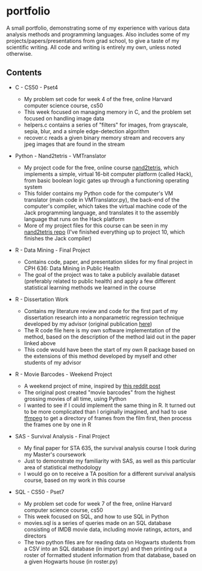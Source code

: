 # portfolio

A small portfolio, demonstrating some of my experience with various data analysis methods and programming languages. Also includes some of my projects/papers/presentations from grad school, to give a taste of my scientific writing. All code and writing is entirely my own, unless noted otherwise.

## Contents

* C - CS50 - Pset4
  * My problem set code for week 4 of the free, online Harvard computer science course, cs50
  * This week focused on managing memory in C, and the problem set focused on handling image data
  * helpers.c contains a series of "filters" for images, from grayscale, sepia, blur, and a simple edge-detection algorithm
  * recover.c reads a given binary memory stream and recovers any jpeg images that are found in the stream

* Python - Nand2tetris - VMTranslator
  * My project code for the free, online course [nand2tetris](https://www.nand2tetris.org/), which implements a simple, virtual 16-bit computer platform (called Hack), from basic boolean logic gates up through a functioning operating system
  * This folder contains my Python code for the computer's VM translator (main code in VMTranslator.py), the back-end of the computer's compiler, which takes the virtual machine code of the Jack programming language, and translates it to the assembly language that runs on the Hack platform
  * More of my project files for this course can be seen in my [nand2tetris repo](https://github.com/mda2894/nand2tetris) (I've finished everything up to project 10, which finishes the Jack compiler)

* R - Data Mining - Final Project
  * Contains code, paper, and presentation slides for my final project in CPH 636: Data Mining in Public Health
  * The goal of the project was to take a publicly available dataset (preferably related to public health) and apply a few different statistical learning methods we learned in the course

* R - Dissertation Work
  * Contains my literature review and code for the first part of my dissertation research into a nonparametric regression technique developed by my advisor (original publication [here](https://doi.org/10.1002/cjs.10104))
  * The R code file here is my own software implementation of the method, based on the description of the method laid out in the paper linked above
  * This code would have been the start of my own R package based on the extensions of this method developed by myself and other students of my advisor

* R - Movie Barcodes - Weekend Project
  * A weekend project of mine, inspired by [this reddit post](https://www.reddit.com/r/dataisbeautiful/comments/f773m1/oc_visualization_of_the_colour_palette_or_barcode/)
  * The original post created "movie barcodes" from the highest grossing movies of all time, using Python
  * I wanted to see if I could implement the same thing in R. It turned out to be more complicated than I originally imagined, and had to use [ffmpeg](https://ffmpeg.org/) to get a directory of frames from the film first, then process the frames one by one in R

* SAS - Survival Analysis - Final Project
  * My final paper for STA 635, the survival analysis course I took during my Master's coursework
  * Just to demonstrate my familiarity with SAS, as well as this particular area of statistical methodology
  * I would go on to receive a TA position for a different survival analysis course, based on my work in this course

* SQL - CS50 - Pset7
  * My problem set code for week 7 of the free, online Harvard computer science course, cs50
  * This week focused on SQL, and how to use SQL in Python
  * movies.sql is a series of queries made on an SQL database consisting of IMDB movie data, including movie ratings, actors, and directors
  * The two python files are for reading data on Hogwarts students from a CSV into an SQL database (in import.py) and then printing out a roster of formatted student information from that database, based on a given Hogwarts house (in roster.py)
